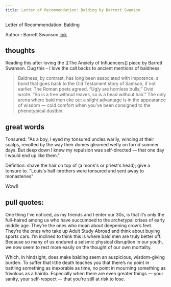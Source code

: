 ```yaml
---
title: Letter of Recommendation: Balding by Barrett Swanson
---
```


Letter of Recommendation: Balding

Author:: Barrett Swanson
[link](https://www.nytimes.com/2019/01/08/magazine/letter-of-recommendation-balding.html)

## thoughts 

Reading this after loving the [[The Anxiety of Influencers]] piece by Barrett Swanson. 
Dug this - I love the call backs to ancient mentions of baldness: 

> Baldness, by contrast, has long been associated with impotence, a bond that goes back to the Old Testament story of Samson, if not earlier. The Roman poets agreed. “Ugly are hornless bulls,” Ovid wrote. “So is a tree without leaves, so is a head without hair.” The only arena where bald men eke out a slight advantage is in the appearance of wisdom — cold comfort when you’ve been consigned to the phenotypical dustbin.

## great words 

Tonsured: "As a boy, I eyed my tonsured uncles warily, wincing at their scalps, revolted by the way their domes gleamed wetly on torrid summer days. But deep down I knew my repulsion was self-directed — that one day I would end up like them."

Defintion: shave the hair on top of (a monk's or priest's head); give a tonsure to.
"Louis's half-brothers were tonsured and sent away to monasteries"

Wow!! 

## pull quotes: 

One thing I’ve noticed, as my friends and I enter our 30s, is that it’s only the full-haired among us who have succumbed to the archetypal crises of early middle age. They’re the ones who moan about deepening crow’s feet. They’re the ones who take up Adult Study Abroad and think about buying sports cars. I’m inclined to think this is where bald men are truly better off. Because so many of us endured a seismic physical disruption in our youth, we now seem to rest more easily on the thought of our own mortality.

Which, in hindsight, does make balding seem an auspicious, wisdom-giving burden. To suffer that little death teaches you that there’s no point in battling something as inexorable as time, no point in mourning something as frivolous as a hairdo. Especially when there are even greater things — your sanity, your self-respect — that you’re still at risk to lose.